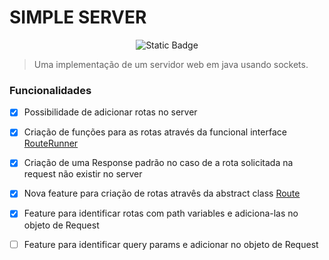 # SIMPLE SERVER

<p align="center">
  <img alt="Static Badge" src="https://img.shields.io/badge/status-desenvolvimento-green?style=for-the-badge">

</p>

> Uma implementação de um servidor web em java usando sockets.

### Funcionalidades

- [x] Possibilidade de adicionar rotas no server

- [x] Criação de funções para as rotas através da funcional interface [RouteRunner](https://github.com/joaopaulosg21/simple-server/blob/main/src/main/java/projeto/server/interfaces/RouteRunner.java)

- [x] Criação de uma Response padrão no caso de a rota solicitada na request não existir no server

- [x] Nova feature para criação de rotas atravês da abstract class [Route](https://github.com/joaopaulosg21/simple-server/blob/main/src/main/java/projeto/server/interfaces/Route.java)

- [x] Feature para identificar rotas com path variables e adiciona-las no objeto de Request

- [ ] Feature para identificar query params e adicionar no objeto de Request